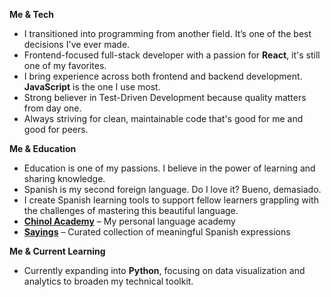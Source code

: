 **Me & Tech**
- I transitioned into programming from another field. It’s one of the best decisions I've ever made.
- Frontend-focused full-stack developer with a passion for **React**, it's still one of my favorites.
- I bring experience across both frontend and backend development. **JavaScript** is the one I use most.
- Strong believer in Test-Driven Development because quality matters from day one.
- Always striving for clean, maintainable code that's good for me and good for peers.

**Me & Education**
- Education is one of my passions. I believe in the power of learning and sharing knowledge. 
- Spanish is my second foreign language. Do I love it? Bueno, demasiado. 
- I create Spanish learning tools to support fellow learners grappling with the challenges of mastering this beautiful language.
- **[Chinol Academy](https://chinoles.com)** – My personal language academy
- **[Sayings](https://chinoles-sayings.vercel.app/)** – Curated collection of meaningful Spanish expressions

**Me & Current Learning**
- Currently expanding into **Python**, focusing on data visualization and analytics to broaden my technical toolkit.

